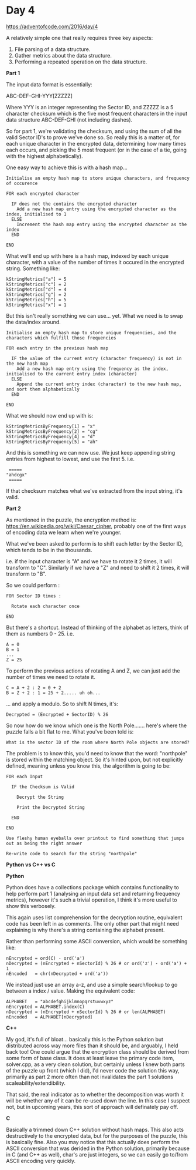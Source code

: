 # Day 4

https://adventofcode.com/2016/day/4

A relatively simple one that really requires three key aspects:

1. File parsing of a data structure.
2. Gather metrics about the data structure.
3. Performing a repeated operation on the data structure.

**Part 1**

The input data format is essentially:

ABC-DEF-GHI-YYY[ZZZZZ]

Where YYY is an integer representing the Sector ID, and ZZZZZ is a 5 character checksum which is the five most frequent characters in the input data structure ABC-DEF-GHI (not including dashes).

So for part 1, we're validating the checksum, and using the sum of all the valid Sector ID's to prove we've done so.  So really this is a matter of, for each unique character in the encrypted data, determining how many times each occurs, and picking the 5 most frequent (or in the case of a tie, going with the highest alphabetically).

One easy way to achieve this is with a hash map...

    Initialise an empty hash map to store unique characters, and frequency of occurence

    FOR each encrypted character
    
      IF does not the contains the encrypted character
        Add a new hash map entry using the encrypted character as the index, initialised to 1
      ELSE
        Increment the hash map entry using the encrypted character as the index
      END

    END

What we'll end up with here is a hash map, indexed by each unique character, with a value of the number of times it occured in the encrypted string.  Something like:

    kStringMetrics["a"] = 5
    kStringMetrics["c"] = 2
    kStringMetrics["d"] = 4
    kStringMetrics["g"] = 2
    kStringMetrics["h"] = 5
    kStringMetrics["x"] = 1

But this isn't really something we can use... yet.  What we need is to swap the data/index around.

    Initialise an empty hash map to store unique frequencies, and the characters which fulfill those frequencies
    
    FOR each entry in the previous hash map
    
      IF the value of the current entry (character frequency) is not in the new hash map
        Add a new hash map entry using the frequency as the index, initialised to the current entry index (character)
      ELSE
        Append the current entry index (character) to the new hash map, and sort them alphabetically
      END
      
    END

What we should now end up with is:

    kStringMetricsByFrequency[1] = "x"
    kStringMetricsByFrequency[2] = "cg"
    kStringMetricsByFrequency[4] = "d"
    kStringMetricsByFrequency[5] = "ah"

And this is something we can now use.  We just keep appending string entries from highest to lowest, and use the first 5.  i.e.

     =====
    "ahdcgx"
     =====

If that checksum matches what we've extracted from the input string, it's valid.

**Part 2**

As mentioned in the puzzle, the encryption method is: https://en.wikipedia.org/wiki/Caesar_cipher, probably one of the first ways of encoding data we learn when we're younger.

What we've been asked to perform is to shift each letter by the Sector ID, which tends to be in the thousands.

i.e. if the input character is "A" and we have to rotate it 2 times, it will transform to "C".  Similarly if we have a "Z" and need to shift it 2 times, it will transform to "B".

So we could perform :

    FOR Sector ID times :
    
      Rotate each character once
      
    END

But there's a shortcut.  Instead of thinking of the alphabet as letters, think of them as numbers 0 - 25.  i.e.

    A = 0
    B = 1
    ...
    Z = 25
    
To perform the previous actions of rotating A and Z, we can just add the number of times we need to rotate it.

    C = A + 2 : 2 = 0 + 2
    B = Z + 2 : 1 = 25 + 2..... uh oh...

... and apply a modulo.  So to shift N times, it's:

    Decrypted = (Encrypted + SectorID) % 26

So now how do we know which one is the North Pole....... here's where the puzzle falls a bit flat to me.  What you've been told is:

    What is the sector ID of the room where North Pole objects are stored?

The problem is to know this, you'd need to know that the word: "northpole" is stored within the matching object.  So it's hinted upon, but not explicitly defined, meaning unless you know this, the algorithm is going to be:

    FOR each Input
    
      IF the Checksum is Valid
      
        Decrypt the String
        
        Print the Decrypted String
        
      END
      
    END
    
    Use fleshy human eyeballs over printout to find something that jumps out as being the right answer
    
    Re-write code to search for the string "northpole"

**Python vs C++ vs C**

**Python**

Python does have a collections package which contains functionality to help perform part 1 (analysing an input data set and returning frequency metrics), however it's such a trivial operation, I think it's more useful to show this verbosely.

This again uses list comprehension for the decryption routine, equivalent code has been left in as comments.  The only other part that might need explaining is why there's a string containing the alphabet present.

Rather than performing some ASCII conversion, which would be something like:

    nEncrypted = ord(C) - ord('a')
    nDecrypted = (nEncrypted + nSectorId) % 26 # or ord('z') - ord('a') + 1
    nEncoded   = chr(nDecrypted + ord('a'))

We instead just use an array a-z, and use a simple search/lookup to go between a index / value.  Making the equivalent code:

    ALPHABET   = "abcdefghijklmnopqrstuvwxyz"
    nEncrypted = ALPHABET.index(C)
    nDecrypted = (nEncrypted + nSectorId) % 26 # or len(ALPHABET)
    nEncoded   = ALPHABET[nDecrypted]

**C++**

My god, it's full of bloat...  basically this is the Python solution but distributed across way more files than it should be, and arguably, I held back too!  One could argue that the encryption class should be derived from some form of base class.  It does at least leave the primary code item, solver.cpp, as a very clean solution, but certainly unless I knew both parts of the puzzle up front (which I did), I'd never code the solution this way, primarily as part 2 more often than not invalidates the part 1 solutions scaleability/extendibility.

That said, the real indicator as to whether the decomposition was worth it will be whether any of it can be re-used down the line.  In this case I suspect not, but in upcoming years, this sort of approach will definately pay off.

**C**

Basically a trimmed down C++ solution without hash maps.  This also acts destructively to the encrypted data, but for the purposes of the puzzle, this is basically fine.  Also you may notice that this actually does perform the ASCII conversion that was derided in the Python solution, primarily because in C (and C++ as well), char's are just integers, so we can easily go to/from ASCII encoding very quickly.
